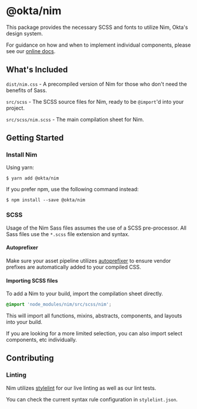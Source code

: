 # @okta/nim

This package provides the necessary SCSS and fonts to utilize Nim, Okta's design system.

For guidance on how and when to implement individual components, please see our <a href="https://design-docs.trexcloud.com/">online docs</a>.

## What's Included

`dist/nim.css` - A precompiled version of Nim for those who don't need the benefits of Sass.

`src/scss` - The SCSS source files for Nim, ready to be `@import`'d into your project.

`src/scss/nim.scss` - The main compilation sheet for Nim.

## Getting Started

### Install Nim

Using yarn:

`$ yarn add @okta/nim`

If you prefer npm, use the following command instead:

`$ npm install --save @okta/nim`

### SCSS

Usage of the Nim Sass files assumes the use of a SCSS pre-processor. All Sass files use the `*.scss` file extension and syntax.

#### Autoprefixer

Make sure your asset pipeline utilizes <a href="https://github.com/postcss/autoprefixer">autoprefixer</a> to ensure vendor prefixes are automatically added to your compiled CSS.

#### Importing SCSS files

To add a Nim to your build, import the compilation sheet directly.

```scss
@import 'node_modules/nim/src/scss/nim';
```

This will import all functions, mixins, abstracts, components, and layouts into your build.

If you are looking for a more limited selection, you can also import select components, etc individually.

## Contributing

### Linting

Nim utilizes <a href="https://stylelint.io/">stylelint</a> for our live linting as well as our lint tests.

You can check the current syntax rule configuration in `stylelint.json`.
